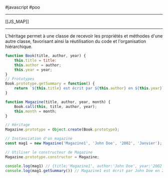 #javascript #poo
___
[[JS_MAP]]
___
L'héritage permet à une classe de recevoir les propriétés et méthodes d'une autre classe, favorisant ainsi la réutilisation du code et l'organisation hiérarchique.

```js
function Book(title, author, year) {
	this.title = title:
	this.author = author;
	this.year = year;
}
// Prototypes
Book.prototype.getSummary = function() {
	return `${this.title} est écrit par ${this.author} en ${this.year}`;
}

function Magazine(title, author, year, month) {
	Book.call(this, title, author, year);
	this.month = month;
}

// Héritage
Magazine.prototype = Object.create(Book.prototype);

// Instanciation d'un magazine
const mag1 = new Magazine('Magazine1', 'John Doe', '2002', 'Janvier');

// Utiliser le constructeur de Magazine
Magazine.prototype.constructor = Magazine;

console.log(mag1) // {title;'Magazine1', author:'John Doe', year:'2002', month:'Janvier'}
console.log(mag1.getSummary()) // Magazine1 est écrit par John Doe en 2002
```
